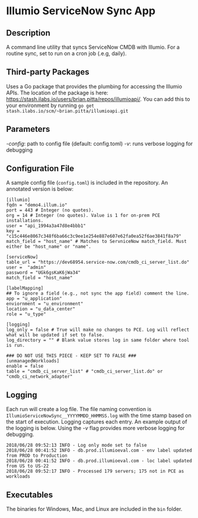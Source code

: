 # Illumio ServiceNow Sync App

## Description
A command line utility that syncs ServiceNow CMDB with Illumio. For a routine sync, set to run on a cron job (.e.g, daily).

## Third-party Packages
Uses a Go package that provides the plumbing for accessing the Illumio APIs. The location of the package is here: https://stash.ilabs.io/users/brian.pitta/repos/illumioapi/. You can add this to your environment by running `go get stash.ilabs.io/scm/~brian.pitta/illumioapi.git`

## Parameters
*_-config_*: path to config file (default: config.toml)
*_-v_*: runs verbose logging for debugging

## Configuration File
A sample config file (`config.toml`) is included in the repository. An annotated version is below:
```
[illumio]
fqdn = "demo4.illum.io"
port = 443 # Integer (no quotes).
org = 14 # Integer (no quotes). Value is 1 for on-prem PCE installations.
user = "api_1994a3a47d8e4bbb1"
key = "c15c446e8067c348f6ba66c3c9ee1e254e887e607e62fa0ea52f6ae3841f8a79"
match_field = "host_name" # Matches to ServniceNow match_field. Must either be "host_name" or "name".

[serviceNow]
table_url = "https://dev68954.service-now.com/cmdb_ci_server_list.do"
user =  "admin"
password = "UGk6gsKaK6jWa34"
match_field = "host_name"

[labelMapping]
## To ignore a field (e.g., not sync the app field) comment the line.
app = "u_application"
enviornment = "u_environment"
location = "u_data_center"
role = "u_type"

[logging]
log_only = false # True will make no changes to PCE. Log will reflect what will be updated if set to false.
log_directory = "" # Blank value stores log in same folder where tool is run.

### DO NOT USE THIS PIECE - KEEP SET TO FALSE ###
[unmanagedWorkloads]
enable = false 
table = "cmdb_ci_server_list" # "cmdb_ci_server_list.do" or "cmdb_ci_network_adapter"
 ```

## Logging
Each run will create a log file. The file naming convention is `IllumioServiceNowSync__YYYYMMDD_HHMMSS.log` with the time stamp based on the start of execution. Logging captures each entry. An example output of the logging is below. Using the *_-v_* flag provides more verbose logging for debugging.

```
2018/06/28 09:52:13 INFO - Log only mode set to false
2018/06/28 00:41:52 INFO - db.prod.illumioeval.com - env label updated from PROD to Production
2018/06/28 00:41:52 INFO - db.prod.illumioeval.com - loc label updated from US to US-22
2018/06/28 09:52:17 INFO - Processed 179 servers; 175 not in PCE as workloads
```

## Executables
The binaries for Windows, Mac, and Linux are included in the `bin` folder.
